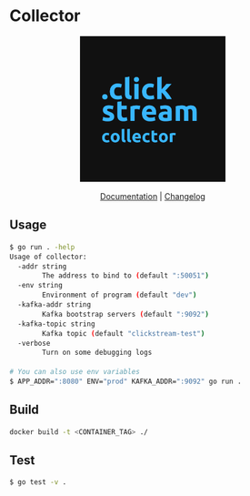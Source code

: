 # Collector

<p align="center">
    <img src="./docs/images/clickstream_collector.png" width="256" height="256" />
</p>

<p align="center">
    <a href="/services/clickstream/docs/collector/index.md">Documentation</a> |
    <a href="./CHANGELOG.md">Changelog</a>
</p>

## Usage
```sh
$ go run . -help
Usage of collector:
  -addr string
        The address to bind to (default ":50051")
  -env string
        Environment of program (default "dev")
  -kafka-addr string
        Kafka bootstrap servers (default ":9092")
  -kafka-topic string
        Kafka topic (default "clickstream-test")
  -verbose
        Turn on some debugging logs

# You can also use env variables
$ APP_ADDR=":8080" ENV="prod" KAFKA_ADDR=":9092" go run .
```

## Build
```sh
docker build -t <CONTAINER_TAG> ./
```

## Test
```sh
$ go test -v .
```
